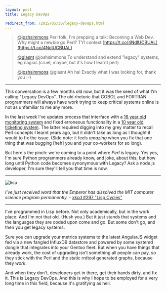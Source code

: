 ```yaml
---
layout: post
title: Legacy DevOps

redirect_from: /2015/05/30/legacy-devops.html
---
```




 > [@joshsimmons](https://twitter.com/joshsimmons/status/566770904483368960) Perl folk, I'm prepping a talk: Becoming a Web Dev. Why might a newbie go Perl? TY! context [https://t.co/4NdlUCBUAL](https://t.co/4NdlUCBUAL)
 > 
 > [@glasnt](https://twitter.com/glasnt/status/566774115433209856) @joshsimmons To understand and extend "legacy" systems, eg nagios (cruel, maybe, but it's how I learnt perl)
 >
 > [@joshsimmons](https://twitter.com/joshsimmons/status/566774855282880514) @glasnt Ah ha! Exactly what I was looking for, thank you :-)


---


This conversation is a few months old now, but it was the seed of what I'm calling "Legacy DevOps". The old rhetoric that COBOL and FORTRAN programmers will always have work trying to keep critical systems online is not as unfamiliar to me any more. 

In the last week I've updates process that interface with a [16 year old monitoring system](https://twitter.com/glasnt/status/603311310235967488) and fixed erroneous functionality in a [10 year old ticketing system](https://twitter.com/glasnt/status/603332170900381696). The latter required digging into my grey matter to recall Perl concepts I learnt years ago, but it didn't take as long as I thought it would to fix the issue. (Side note: it feels *amazing* when you fix that one thing that was bugging [heh] you and your co-workers for so long). 

But here's the pinch: we're coming to a point where *Perl* is legacy. Yes yes, I'm sure Python programmers already know, and joke, about this; but how long until Python code becomes synonymous with Legacy? Ask a node.js developer, I'm sure they'll tell you that time is now. 


---


![lisp]({{site.media}}/lisp_cycles.png)

_I've just received word that the Emperor has dissolved the MIT computer science program permanently._ - [xkcd #297 "Lisp Cycles"](http://xkcd.com/297/)


---


I've programmed in Lisp before. Not only academically, but in the work place. And I'm not that old. (Hush you.) But it just stands that systems and the languages they are coded upon come and go. But some don't go, and then you get legacy systems. 

Sure you can upgrade your metrics systems to the latest AngularJS widget fed via a new fangled InfluxDB datastore and powered by some systemd dongle that integrates into your Gentoo fleet. But when you have things that already work, the cost of upgrading isn't something all people can pay, so they stick with the Perl and the static rrdtool generated graphs, because they *work*. 

And when they don't, developers get in there, get their hands dirty, and fix it. This is Legacy DevOps. And this is why I hope to be employed for a very long time in this field, because it's gratifying as hell. 
